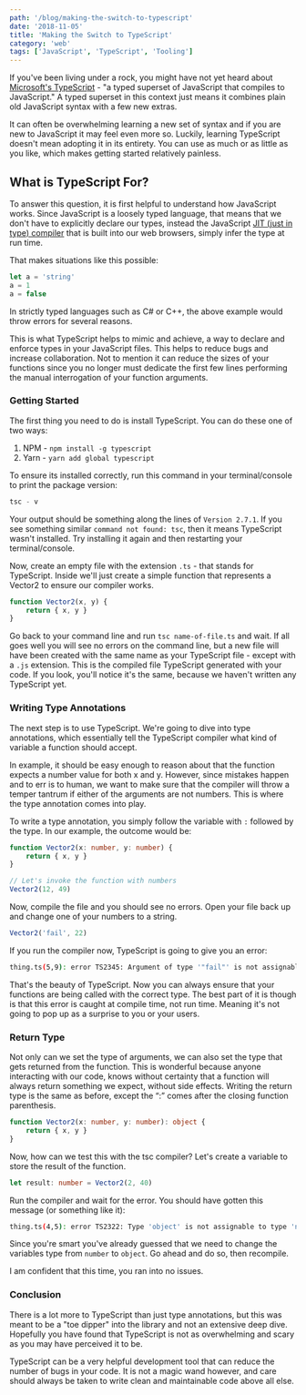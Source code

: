 ```yaml
---
path: '/blog/making-the-switch-to-typescript'
date: '2018-11-05'
title: 'Making the Switch to TypeScript'
category: 'web'
tags: ['JavaScript', 'TypeScript', 'Tooling']
---
```


If you've been living under a rock, you might have not yet heard about [Microsoft's TypeScript](https://www.typescriptlang.org/index.html) - "a typed superset of JavaScript that compiles to JavaScript." A typed superset in this context just means it combines plain old JavaScript syntax with a few new extras.

It can often be overwhelming learning a new set of syntax and if you are new to JavaScript it may feel even more so. Luckily, learning TypeScript doesn't mean adopting it in its entirety. You can use as much or as little as you like, which makes getting started relatively painless.

## What is TypeScript For?

To answer this question, it is first helpful to understand how JavaScript works. Since JavaScript is a loosely typed language, that means that we don't have to explicitly declare our types, instead the JavaScript [JIT (just in type) compiler](https://en.wikipedia.org/wiki/Just-in-time_compilation) that is built into our web browsers, simply infer the type at run time.

That makes situations like this possible:

```javascript
let a = 'string'
a = 1
a = false
```

In strictly typed languages such as C# or C++, the above example would throw errors for several reasons.

This is what TypeScript helps to mimic and achieve, a way to declare and enforce types in your JavaScript files. This helps to reduce bugs and increase collaboration. Not to mention it can reduce the sizes of your functions since you no longer must dedicate the first few lines performing the manual interrogation of your function arguments.

### Getting Started

The first thing you need to do is install TypeScript. You can do these one of two ways:

1. NPM - `npm install -g typescript`
2. Yarn - `yarn add global typescript`

To ensure its installed correctly, run this command in your terminal/console to print the package version:

```javascript
tsc - v
```

Your output should be something along the lines of `Version 2.7.1`. If you see something similar `command not found: tsc`, then it means TypeScript wasn't installed. Try installing it again and then restarting your terminal/console.

Now, create an empty file with the extension `.ts` - that stands for TypeScript. Inside we'll just create a simple function that represents a Vector2 to ensure our compiler works.

```javascript
function Vector2(x, y) {
    return { x, y }
}
```

Go back to your command line and run `tsc name-of-file.ts` and wait. If all goes well you will see no errors on the command line, but a new file will have been created with the same name as your TypeScript file - except with a `.js` extension. This is the compiled file TypeScript generated with your code. If you look, you'll notice it's the same, because we haven't written any TypeScript yet.

### Writing Type Annotations

The next step is to use TypeScript. We're going to dive into type annotations, which essentially tell the TypeScript compiler what kind of variable a function should accept.

In example, it should be easy enough to reason about that the function expects a number value for both x and y. However, since mistakes happen and to err is to human, we want to make sure that the compiler will throw a temper tantrum if either of the arguments are not numbers. This is where the type annotation comes into play.

To write a type annotation, you simply follow the variable with `:` followed by the type. In our example, the outcome would be:

```typescript
function Vector2(x: number, y: number) {
    return { x, y }
}

// Let's invoke the function with numbers
Vector2(12, 49)
```

Now, compile the file and you should see no errors. Open your file back up and change one of your numbers to a string.

```typescript
Vector2('fail', 22)
```

If you run the compiler now, TypeScript is going to give you an error:

```bash
thing.ts(5,9): error TS2345: Argument of type '"fail"' is not assignable to parameter of type 'number'.
```

That's the beauty of TypeScript. Now you can always ensure that your functions are being called with the correct type. The best part of it is though is that this error is caught at compile time, not run time. Meaning it's not going to pop up as a surprise to you or your users.

### Return Type

Not only can we set the type of arguments, we can also set the type that gets returned from the function. This is wonderful because anyone interacting with our code, knows without certainty that a function will always return something we expect, without side effects. Writing the return type is the same as before, except the “:” comes after the closing function parenthesis.

```typescript
function Vector2(x: number, y: number): object {
    return { x, y }
}
```

Now, how can we test this with the tsc compiler? Let's create a variable to store the result of the function.

```typescript
let result: number = Vector2(2, 40)
```

Run the compiler and wait for the error. You should have gotten this message (or something like it):

```bash
thing.ts(4,5): error TS2322: Type 'object' is not assignable to type 'number'.
```

Since you're smart you've already guessed that we need to change the variables type from `number` to `object`. Go ahead and do so, then recompile.

I am confident that this time, you ran into no issues.

### Conclusion

There is a lot more to TypeScript than just type annotations, but this was meant to be a "toe dipper" into the library and not an extensive deep dive. Hopefully you have found that TypeScript is not as overwhelming and scary as you may have perceived it to be.

TypeScript can be a very helpful development tool that can reduce the number of bugs in your code. It is not a magic wand however, and care should always be taken to write clean and maintainable code above all else.
